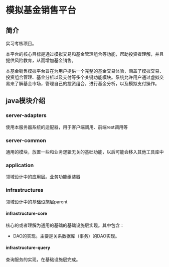 # 模拟基金销售平台
## 简介
实习考核项目。

本平台的核心目标是通过模拟交易和基金管理组合等功能，帮助投资者理解，并且提供风险教育，从而增加基金销售。

本基金销售模拟平台旨在为用户提供一个完整的基金交易体验，涵盖了模拟交易、投资组合管理、基金分析以及支付等多个关键功能模块。系统允许用户通过虚拟交易来了解基金市场，管理自己的投资组合，进行基金分析，以及模拟支付操作。

## java模块介绍

### server-adapters
使用本服务器系统的适配器，用于客户端调用、前端rest调用等


### server-common
通用的模块，放置一些和业务逻辑无关的基础功能，以后可能会移入其他工具库中


### application
领域设计中的应用层。业务功能组装器


### infrastructures
领域设计中的基础设施层parent


#### infrastructure-core
核心的或者理解为通用的基础的基础设施层实现。其中包含：
- DAO的实现。主要是关系数据库（事务）的DAO实现。


#### infrastructure-query
查询服务的实现，在基础设施层完成。



